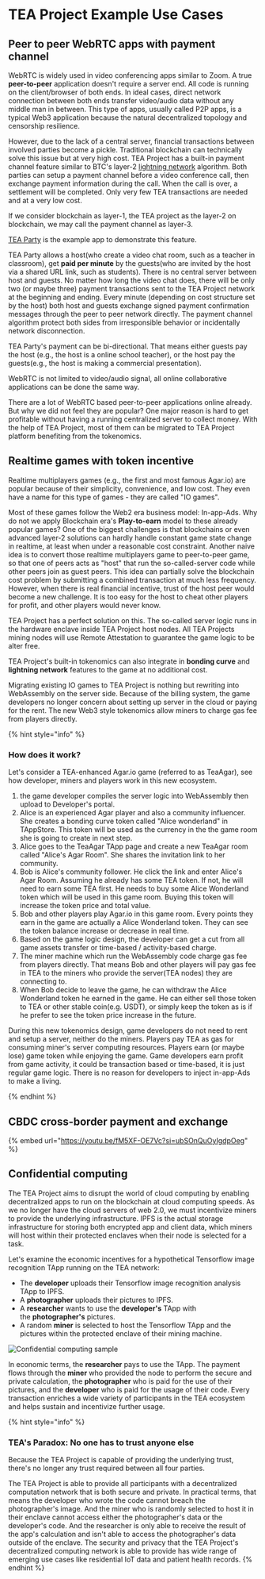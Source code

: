# TEA Project Example Use Cases

## Peer to peer WebRTC apps with payment channel

WebRTC is widely used in video conferencing apps similar to  Zoom. A true **peer-to-peer** application doesn't require a server end. All code is running on the client/browser of both ends. In ideal cases, direct network connection between both ends transfer video/audio data without any middle man in between. This type of apps, usually called P2P apps, is a typical Web3 application because the natural decentralized topology and censorship resilience. 

However, due to the lack of a central server, financial transactions between involved parties become a pickle. Traditional blockchain can technically solve this issue but at very high cost. TEA Project has a built-in payment channel feature similar to BTC's layer-2 [lightning network](https://lightning.network/) algorithm. Both parties can setup a payment channel before a video conference call, then exchange payment information during the call. When the call is over, a settlement will be completed. Only very few TEA transactions are needed and at a very low cost. 

If we consider blockchain as layer-1, the TEA project as the layer-2 on blockchain, we may call the payment channel as layer-3. 

[ TEA Party](../_5_tapps/TApp-TEA-Party.md) is the example app to demonstrate this feature.

TEA Party allows a host(who create a video chat room, such as a teacher in classroom), get **paid per minute** by the guests(who are invited by the host via a shared URL link, such as students). There is no central server between host and guests. No matter how long the video chat does, there will be only two (or maybe three) payment transactions sent to the TEA Project network at the beginning and ending. Every minute (depending on cost structure set by the host) both host and guests exchange signed payment confirmation messages through the peer to peer network directly. The payment channel algorithm protect both sides from irresponsible behavior or incidentally network disconnection. 

TEA Party's payment can be bi-directional. That means either guests pay the host (e.g., the host is a online school teacher), or the host pay the guests(e.g., the host is making a commercial presentation). 

WebRTC is not limited to video/audio signal, all online collaborative applications can be done the same way. 

There are a lot of WebRTC based peer-to-peer applications online already. But why we did not feel they are popular? One major reason is hard to get profitable without having a running centralized server to collect money. With the help of TEA Project, most of them can be migrated to TEA Project platform benefiting from the tokenomics.

## Realtime games with token incentive

Realtime multiplayers games (e.g., the first and most famous Agar.io) are popular because of their simplicity, convenience, and low cost. They even have a name for this type of games - they are called "IO games".

Most of these games follow the Web2 era business model: In-app-Ads. Why do not we apply Blockchain era's **Play-to-earn** model to these already popular games? One of the biggest challenges is that blockchains or even advanced layer-2 solutions can hardly handle constant game state change in realtime, at least when under a reasonable cost constraint. Another naive idea is to convert those realtime multiplayers game to peer-to-peer game, so that one of peers acts as "host" that run the so-called-server code while other peers join as guest peers. This idea can partially solve the blockchain cost problem by submitting a combined transaction at much less frequency. However, when there is real financial incentive, trust of the host peer would become a new challenge. It is too easy for the host to cheat other players for profit, and other players would never know.

TEA Project has a perfect solution on this. The so-called server logic runs in the hardware enclave inside TEA Project host nodes. All TEA Projects mining nodes will use Remote Attestation to guarantee the game logic to be alter free. 

TEA Project's built-in tokenomics can also integrate in **bonding curve** and **lightning network** features to the game at no additional cost.

Migrating existing IO games to TEA Project is nothing but rewriting into WebAssembly on the server side.  Because of the billing system, the game developers no longer concern about setting up server in the cloud or paying for the rent. The new Web3 style tokenomics allow miners to charge gas fee from players directly. 

{% hint style="info" %}

### How does it work?

Let's consider a TEA-enhanced Agar.io game (referred to as TeaAgar), see how developer, miners and players work in this new ecosystem.

1. the game developer compiles the server logic into WebAssembly then upload to Developer's portal. 
1. Alice is an experienced Agar player and also a community influencer. She creates a bonding curve token called "Alice wonderland" in TAppStore. This token will be used as the currency in the the game room she is going to create in next step. 
1. Alice goes to the TeaAgar TApp page and create a new TeaAgar room called "Alice's Agar Room". She shares the invitation link to her community.
1. Bob is Alice's community follower. He click the link and enter Alice's Agar Room. Assuming he already has some TEA token. If not, he will need to earn some TEA first. He needs to buy some Alice Wonderland token which will be used in this game room. Buying this token will increase the token price and total value.
1. Bob and other players play Agar.io in this game room. Every points they earn in the game are actually a Alice Wonderland token. They can see the token balance increase or decrease in real time.
1. Based on the game logic design, the developer can get a cut from all game assets transfer or time-based / activity-based charge.
1. The miner machine which run the WebAssembly code charge gas fee from players directly. That means Bob and other players will pay gas fee in TEA to the miners who provide the server(TEA nodes) they are connecting to.
1. When Bob decide to leave the game, he can withdraw the Alice Wonderland token he earned in the game. He can either sell those token to TEA or other stable coin(e.g. USDT),  or simply keep the token as is if he prefer to see the token price increase in the future.

During this new tokenomics design, game developers do not need to rent and setup a server, neither do the miners. Players pay TEA as gas for consuming miner's server computing resources. Players earn (or maybe lose) game token while enjoying the game. Game developers earn profit from game activity, it could be transaction based or time-based, it is just regular game logic. There is no reason for developers to inject in-app-Ads to make a living.

{% endhint %}

## CBDC cross-border payment and exchange

{% embed url="https://youtu.be/fM5XF-OE7Vc?si=ubSOnQuOyIgdpOeg" %}

## Confidential computing

The TEA Project aims to disrupt the world of cloud computing by enabling decentralized apps to run on the blockchain at cloud computing speeds. As we no longer have the cloud servers of web 2.0, we must incentivize miners to provide the underlying infrastructure. IPFS is the actual storage infrastructure for storing both encrypted app and client data, which miners will host within their protected enclaves when their node is selected for a task.

Let's examine the economic incentives for a hypothetical Tensorflow image recognition TApp running on the TEA network:

* The **developer** uploads their Tensorflow image recognition analysis TApp to IPFS.
* A **photographer** uploads their pictures to IPFS.
* A **researcher** wants to use the **developer's** TApp with the **photographer's** pictures.
* A random **miner** is selected to host the Tensorflow TApp and the pictures within the protected enclave of their mining machine.

![Confidential computing sample](https://user-images.githubusercontent.com/86096370/219790724-db85a7c6-5c59-42b9-9550-7c00f63aa69a.png)

In economic terms, the **researcher** pays to use the TApp. The payment flows through the **miner** who provided the node to perform the secure and private calculation, the **photographer** who is paid for the use of their pictures, and the **developer** who is paid for the usage of their code. Every transaction enriches a wide variety of participants in the TEA ecosystem and helps sustain and incentivize further usage.

{% hint style="info" %}

### TEA's Paradox: No one has to trust anyone else

Because the TEA Project is capable of providing the underlying trust, there's no longer any trust required between all four parties.

The TEA Project is able to provide all participants with a decentralized computation network that is both secure and private. In practical terms, that means the developer who wrote the code cannot breach the photographer's image. And the miner who is randomly selected to host it in their enclave cannot access either the photographer's data or the developer's code. And the researcher is only able to receive the result of the app's calculation and isn't able to access the photographer's data outside of the enclave. The security and privacy that the TEA Project's decentralized computing network is able to provide has wide range of emerging use cases like residential IoT data and patient health records.
{% endhint %}
